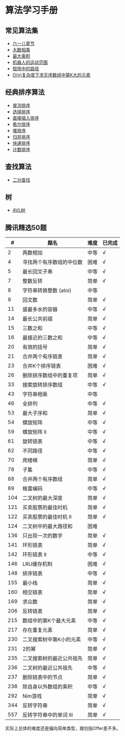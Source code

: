 # 算法学习手册

## 常见算法集
* [六一儿童节](https://github.com/logcas/Algorithm/blob/master/%E5%B8%B8%E8%A7%81%E7%AE%97%E6%B3%95/%E5%85%AD%E4%B8%80%E5%84%BF%E7%AB%A5%E8%8A%82.js)
* [大数相乘](https://github.com/logcas/Algorithm/blob/master/%E5%B8%B8%E8%A7%81%E7%AE%97%E6%B3%95/大数相乘.js)
* [最大乘积](https://github.com/logcas/Algorithm/blob/master/%E5%B8%B8%E8%A7%81%E7%AE%97%E6%B3%95/最大乘积.js)
* [机器人的运动范围](https://github.com/logcas/Algorithm/blob/master/%E5%B8%B8%E8%A7%81%E7%AE%97%E6%B3%95/机器人的运动范围.js)
* [矩阵中的路径](https://github.com/logcas/Algorithm/blob/master/%E5%B8%B8%E8%A7%81%E7%AE%97%E6%B3%95/矩阵中的路径.js)
* [O(n)复杂度下求无序数组中第K大的元素](https://github.com/logcas/Algorithm/blob/master/%E5%B8%B8%E8%A7%81%E7%AE%97%E6%B3%95/无序数组中第k大的元素.js)

## 经典排序算法
* [冒泡排序](https://github.com/logcas/Algorithm/blob/master/排序算法/冒泡排序.js)
* [选择排序](https://github.com/logcas/Algorithm/blob/master/排序算法/选择排序.js)
* [直接插入排序](https://github.com/logcas/Algorithm/blob/master/排序算法/直接插入排序.js)
* [希尔排序](https://github.com/logcas/Algorithm/blob/master/排序算法/希尔排序.js)
* [堆排序](https://github.com/logcas/Algorithm/blob/master/排序算法/堆排序.js)
* [归并排序](https://github.com/logcas/Algorithm/blob/master/排序算法/归并排序.js)
* [快速排序](https://github.com/logcas/Algorithm/blob/master/排序算法/快速排序.js)
* [计数排序](https://github.com/logcas/Algorithm/blob/master/排序算法/计数排序.js)

## 查找算法
* [二分查找](https://github.com/logcas/Algorithm/blob/master/查找算法/二分查找.js)

## 树
* [AVL树](https://github.com/logcas/Algorithm/blob/master/树/AVL树.js)

## 腾讯精选50题
|#|题名|难度|已完成|
|--|--|--|--|
|2|两数相加|中等|√|
|4|寻找两个有序数组的中位数|困难|√|
|5|最长回文子串|中等|√|
|7|整数反转|简单|√|
|8|	字符串转换整数 (atoi)|中等||
|9|	回文数|	简单|√|
|11|	盛最多水的容器|	中等|√|
|14|	最长公共前缀|	简单|√|
|15|	三数之和|	中等|√|
|16|	最接近的三数之和|	中等|√|
|20|	有效的括号|	简单|√|
|21|	合并两个有序链表|	简单|√|
|23|	合并K个排序链表|	困难|√|
|26|	删除排序数组中的重复项|	简单|√|
|33|	搜索旋转排序数组|	中等|√|
|43|	字符串相乘|	中等||
|46|	全排列|	中等|√|
|53|	最大子序和|	简单|√|
|54|	螺旋矩阵|	中等|√|
|59|	螺旋矩阵 II|	中等|√|
|61|	旋转链表|	中等|√|
|62|	不同路径|	中等|√|
|70|	爬楼梯|	简单|√|
|78|	子集|	中等|√|
|88|	合并两个有序数组|	简单|√|
|89|	格雷编码|	中等|√|
|104|	二叉树的最大深度|	简单|√|
|121|	买卖股票的最佳时机|	简单|√|
|122|	买卖股票的最佳时机 II|	简单|√|
|124|	二叉树中的最大路径和|	困难||
|136|	只出现一次的数字|	简单|√|
|141|	环形链表|	简单|√|
|142|	环形链表 II|	中等|√|
|146|	LRU缓存机制|	困难|√|
|148|	排序链表|	中等|√|
|155|	最小栈|	简单|√|
|160|	相交链表|	简单|√|
|169|	求众数|	简单|√|
|206|	反转链表|	简单|√|
|215|	数组中的第K个最大元素|	中等|√|
|217|	存在重复元素|	简单|√|
|230|	二叉搜索树中第K小的元素|	中等|√|
|231| 2的幂|	简单|√|
|235|	二叉搜索树的最近公共祖先|	简单|√|
|236|	二叉树的最近公共祖先|	中等|√|
|237|	删除链表中的节点|	简单|√|
|238|	除自身以外数组的乘积|	中等|√|
|292|	Nim游戏 |简单|√|
|344|	反转字符串|	简单|√|
|557|	反转字符串中的单词 III|	简单|√|

实际上总体的难度还是偏向简单类型，跟剑指Offer差不多。
